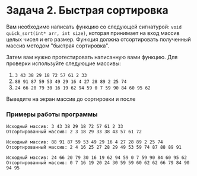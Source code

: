# Задача 2. Быстрая сортировка
Вам необходимо написать функцию со следующей сигнатурой: `void quick_sort(int* arr, int size)`, которая принимает на вход массив целых чисел и его размер. Функция должна отсортировать полученный массив методом "быстрая сортировка".

Затем вам нужно протестировать написанную вами функцию. Для проверки используйте следующие массивы:
1. `3 43 38 29 18 72 57 61 2 33`
2. `88 91 87 59 53 49 29 16 4 27 28 89 2 25 74`
3. `24 66 20 79 30 16 19 62 94 59 0 7 59 90 84 60 95 62`

Выведите на экран массив до сортировки и после

### Примеры работы программы

```
Исходный массив: 3 43 38 29 18 72 57 61 2 33
Отсортированный массив: 2 3 18 29 33 38 43 57 61 72
```

```
Исходный массив: 88 91 87 59 53 49 29 16 4 27 28 89 2 25 74
Отсортированный массив: 2 4 16 25 27 28 29 49 53 59 74 87 88 89 91
```

```
Исходный массив: 24 66 20 79 30 16 19 62 94 59 0 7 59 90 84 60 95 62
Отсортированный массив: 0 7 16 19 20 24 30 59 59 60 62 62 66 79 84 90 94 95
```
